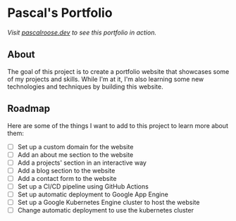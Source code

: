 # Pascal's Portfolio

_Visit [pascalroose.dev](https://pascalroose.dev) to see this portfolio in action._

## About

The goal of this project is to create a portfolio website that showcases some of my projects and skills. 
While I'm at it, I'm also learning some new technologies and techniques by building this website.

## Roadmap

Here are some of the things I want to add to this project to learn more about them:

- [ ] Set up a custom domain for the website
- [ ] Add an about me section to the website
- [ ] Add a projects' section in an interactive way
- [ ] Add a blog section to the website
- [ ] Add a contact form to the website
- [ ] Set up a CI/CD pipeline using GitHub Actions
- [ ] Set up automatic deployment to Google App Engine 
- [ ] Set up a Google Kubernetes Engine cluster to host the website
- [ ] Change automatic deployment to use the kubernetes cluster
